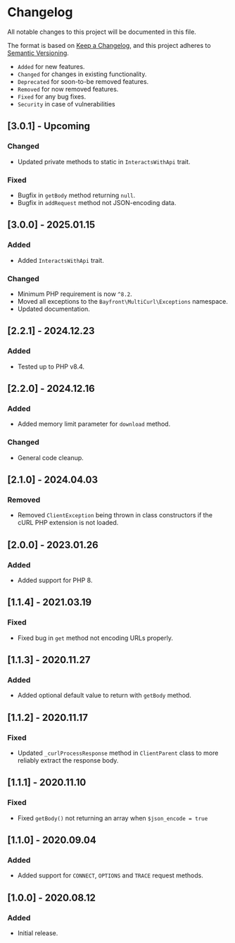 # Changelog

All notable changes to this project will be documented in this file.

The format is based on [Keep a Changelog](https://keepachangelog.com/en/1.0.0/),
and this project adheres to [Semantic Versioning](https://semver.org/spec/v2.0.0.html).

- `Added` for new features.
- `Changed` for changes in existing functionality.
- `Deprecated` for soon-to-be removed features.
- `Removed` for now removed features.
- `Fixed` for any bug fixes.
- `Security` in case of vulnerabilities

## [3.0.1] - Upcoming

### Changed

- Updated private methods to static in `InteractsWithApi` trait.

### Fixed

- Bugfix in `getBody` method returning `null`.
- Bugfix in `addRequest` method not JSON-encoding data.

## [3.0.0] - 2025.01.15

### Added

- Added `InteractsWithApi` trait.

### Changed

- Minimum PHP requirement is now `^8.2`.
- Moved all exceptions to the `Bayfront\MultiCurl\Exceptions` namespace.
- Updated documentation.
 
## [2.2.1] - 2024.12.23

### Added

- Tested up to PHP v8.4.

## [2.2.0] - 2024.12.16

### Added

- Added memory limit parameter for `download` method.

### Changed

- General code cleanup.

## [2.1.0] - 2024.04.03

### Removed

- Removed `ClientException` being thrown in class constructors if the cURL PHP extension is not loaded.

## [2.0.0] - 2023.01.26

### Added

- Added support for PHP 8.

## [1.1.4] - 2021.03.19

### Fixed

- Fixed bug in `get` method not encoding URLs properly.

## [1.1.3] - 2020.11.27

### Added

- Added optional default value to return with `getBody` method.

## [1.1.2] - 2020.11.17

### Fixed

- Updated `_curlProcessResponse` method in `ClientParent` class to more reliably extract the response body.

## [1.1.1] - 2020.11.10

### Fixed

- Fixed `getBody()` not returning an array when `$json_encode = true`

## [1.1.0] - 2020.09.04

### Added

- Added support for `CONNECT`, `OPTIONS` and `TRACE` request methods.

## [1.0.0] - 2020.08.12

### Added

- Initial release.